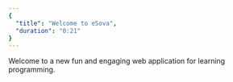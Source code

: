 ```yaml
---
{
  "title": "Welcome to eSova",
  "duration": "0:21"
}
---
```


Welcome to a new fun and engaging web application for learning programming.
